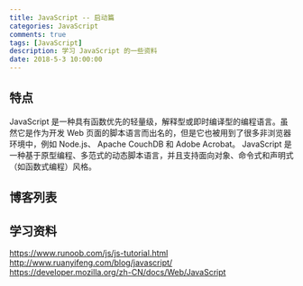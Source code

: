 ```yaml
---
title: JavaScript -- 启动篇
categories: JavaScript
comments: true
tags: [JavaScript]
description: 学习 JavaScript 的一些资料
date: 2018-5-3 10:00:00
---
```


## 特点

JavaScript 是一种具有函数优先的轻量级，解释型或即时编译型的编程语言。虽然它是作为开发 Web 页面的脚本语言而出名的，但是它也被用到了很多非浏览器环境中，例如 Node.js、 Apache CouchDB 和 Adobe Acrobat。
JavaScript 是一种基于原型编程、多范式的动态脚本语言，并且支持面向对象、命令式和声明式（如函数式编程）风格。


## 博客列表



## 学习资料

https://www.runoob.com/js/js-tutorial.html
http://www.ruanyifeng.com/blog/javascript/
https://developer.mozilla.org/zh-CN/docs/Web/JavaScript